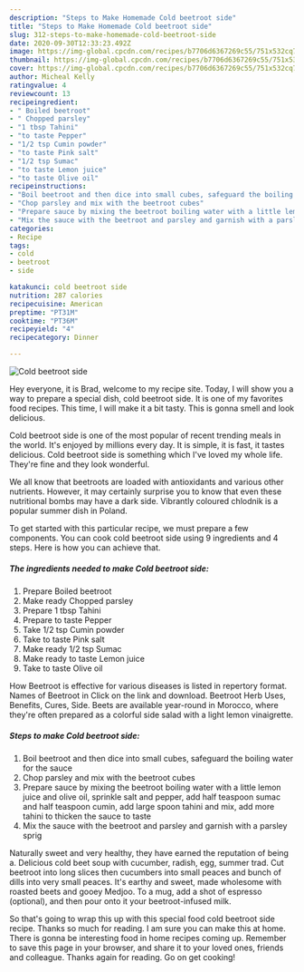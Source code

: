 ```yaml
---
description: "Steps to Make Homemade Cold beetroot side"
title: "Steps to Make Homemade Cold beetroot side"
slug: 312-steps-to-make-homemade-cold-beetroot-side
date: 2020-09-30T12:33:23.492Z
image: https://img-global.cpcdn.com/recipes/b7706d6367269c55/751x532cq70/cold-beetroot-side-recipe-main-photo.jpg
thumbnail: https://img-global.cpcdn.com/recipes/b7706d6367269c55/751x532cq70/cold-beetroot-side-recipe-main-photo.jpg
cover: https://img-global.cpcdn.com/recipes/b7706d6367269c55/751x532cq70/cold-beetroot-side-recipe-main-photo.jpg
author: Micheal Kelly
ratingvalue: 4
reviewcount: 13
recipeingredient:
- " Boiled beetroot"
- " Chopped parsley"
- "1 tbsp Tahini"
- "to taste Pepper"
- "1/2 tsp Cumin powder"
- "to taste Pink salt"
- "1/2 tsp Sumac"
- "to taste Lemon juice"
- "to taste Olive oil"
recipeinstructions:
- "Boil beetroot and then dice into small cubes, safeguard the boiling water for the sauce"
- "Chop parsley and mix with the beetroot cubes"
- "Prepare sauce by mixing the beetroot boiling water with a little lemon juice and olive oil, sprinkle salt and pepper, add half teaspoon sumac and half teaspoon cumin, add large spoon tahini and mix, add more tahini to thicken the sauce to taste"
- "Mix the sauce with the beetroot and parsley and garnish with a parsley sprig"
categories:
- Recipe
tags:
- cold
- beetroot
- side

katakunci: cold beetroot side 
nutrition: 287 calories
recipecuisine: American
preptime: "PT31M"
cooktime: "PT36M"
recipeyield: "4"
recipecategory: Dinner

---
```



![Cold beetroot side](https://img-global.cpcdn.com/recipes/b7706d6367269c55/751x532cq70/cold-beetroot-side-recipe-main-photo.jpg)

Hey everyone, it is Brad, welcome to my recipe site. Today, I will show you a way to prepare a special dish, cold beetroot side. It is one of my favorites food recipes. This time, I will make it a bit tasty. This is gonna smell and look delicious.

Cold beetroot side is one of the most popular of recent trending meals in the world. It's enjoyed by millions every day. It is simple, it is fast, it tastes delicious. Cold beetroot side is something which I've loved my whole life. They're fine and they look wonderful.

We all know that beetroots are loaded with antioxidants and various other nutrients. However, it may certainly surprise you to know that even these nutritional bombs may have a dark side. Vibrantly coloured chlodnik is a popular summer dish in Poland.


To get started with this particular recipe, we must prepare a few components. You can cook cold beetroot side using 9 ingredients and 4 steps. Here is how you can achieve that.

<!--inarticleads1-->

##### The ingredients needed to make Cold beetroot side:

1. Prepare  Boiled beetroot
1. Make ready  Chopped parsley
1. Prepare 1 tbsp Tahini
1. Prepare to taste Pepper
1. Take 1/2 tsp Cumin powder
1. Take to taste Pink salt
1. Make ready 1/2 tsp Sumac
1. Make ready to taste Lemon juice
1. Take to taste Olive oil


How Beetroot is effective for various diseases is listed in repertory format. Names of Beetroot in Click on the link and download. Beetroot Herb Uses, Benefits, Cures, Side. Beets are available year-round in Morocco, where they&#39;re often prepared as a colorful side salad with a light lemon vinaigrette. 

<!--inarticleads2-->

##### Steps to make Cold beetroot side:

1. Boil beetroot and then dice into small cubes, safeguard the boiling water for the sauce
1. Chop parsley and mix with the beetroot cubes
1. Prepare sauce by mixing the beetroot boiling water with a little lemon juice and olive oil, sprinkle salt and pepper, add half teaspoon sumac and half teaspoon cumin, add large spoon tahini and mix, add more tahini to thicken the sauce to taste
1. Mix the sauce with the beetroot and parsley and garnish with a parsley sprig


Naturally sweet and very healthy, they have earned the reputation of being a. Delicious cold beet soup with cucumber, radish, egg, summer trad. Cut beetroot into long slices then cucumbers into small peaces and bunch of dills into very small peaces. It&#39;s earthy and sweet, made wholesome with roasted beets and gooey Medjoo. To a mug, add a shot of espresso (optional), and then pour onto it your beetroot-infused milk. 

So that's going to wrap this up with this special food cold beetroot side recipe. Thanks so much for reading. I am sure you can make this at home. There is gonna be interesting food in home recipes coming up. Remember to save this page in your browser, and share it to your loved ones, friends and colleague. Thanks again for reading. Go on get cooking!

